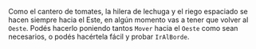 Como el cantero de tomates, la hilera de lechuga y el riego espaciado se hacen siempre hacia el Este, en algún momento vas a tener que volver al `Oeste`. Podés hacerlo poniendo tantos `Mover` hacia el `Oeste` como sean necesarios, o podés hacértela fácil y probar `IrAlBorde`.